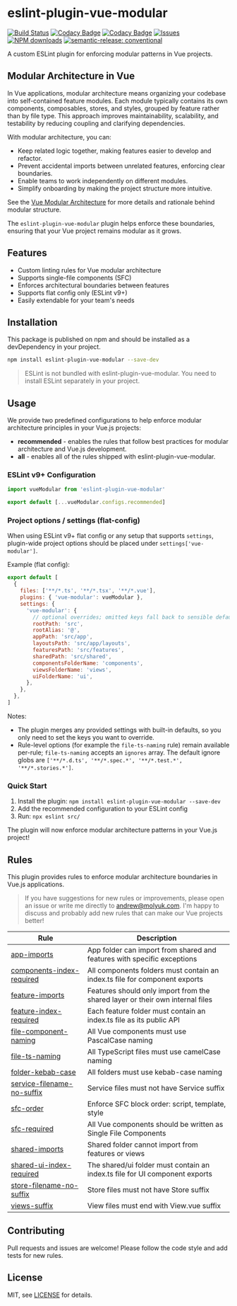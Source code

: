 # eslint-plugin-vue-modular

[![Build Status](https://github.com/andrewmolyuk/eslint-plugin-vue-modular/actions/workflows/test.yml/badge.svg)](https://github.com/andrewmolyuk/eslint-plugin-vue-modular/actions/workflows/test.yml)
[![Codacy Badge](https://app.codacy.com/project/badge/Grade/819ccf509a694fcc8204bca4a78c634d)](https://app.codacy.com/gh/andrewmolyuk/eslint-plugin-vue-modular/dashboard?utm_source=gh&utm_medium=referral&utm_content=&utm_campaign=Badge_grade)
[![Codacy Badge](https://app.codacy.com/project/badge/Coverage/819ccf509a694fcc8204bca4a78c634d)](https://app.codacy.com/gh/andrewmolyuk/eslint-plugin-vue-modular/dashboard?utm_source=gh&utm_medium=referral&utm_content=&utm_campaign=Badge_coverage)
[![Issues](https://img.shields.io/github/issues/andrewmolyuk/eslint-plugin-vue-modular)](https://github.com/andrewmolyuk/eslint-plugin-vue-modular/issues)
[![NPM downloads](https://img.shields.io/npm/dw/eslint-plugin-vue-modular.svg?style=flat)](https://www.npmjs.com/package/eslint-plugin-vue-modular)
[![semantic-release: conventional](https://img.shields.io/badge/semantic--release-conventional-e10079?logo=semantic-release)](https://github.com/semantic-release/semantic-release)

A custom ESLint plugin for enforcing modular patterns in Vue projects.

## Modular Architecture in Vue

In Vue applications, modular architecture means organizing your codebase into self-contained feature modules. Each module typically contains its own components, composables, stores, and styles, grouped by feature rather than by file type. This approach improves maintainability, scalability, and testability by reducing coupling and clarifying dependencies.

With modular architecture, you can:

- Keep related logic together, making features easier to develop and refactor.
- Prevent accidental imports between unrelated features, enforcing clear boundaries.
- Enable teams to work independently on different modules.
- Simplify onboarding by making the project structure more intuitive.

See the [Vue Modular Architecture](./docs/vue-modular-architecture.md) for more details and rationale behind modular structure.

The `eslint-plugin-vue-modular` plugin helps enforce these boundaries, ensuring that your Vue project remains modular as it grows.

## Features

- Custom linting rules for Vue modular architecture
- Supports single-file components (SFC)
- Enforces architectural boundaries between features
- Supports flat config only (ESLint v9+)
- Easily extendable for your team's needs

## Installation

This package is published on npm and should be installed as a devDependency in your project.

```bash
npm install eslint-plugin-vue-modular --save-dev
```

> ESLint is not bundled with eslint-plugin-vue-modular. You need to install ESLint separately in your project.

## Usage

We provide two predefined configurations to help enforce modular architecture principles in your Vue.js projects:

- **recommended** - enables the rules that follow best practices for modular architecture and Vue.js development.
- **all** - enables all of the rules shipped with eslint-plugin-vue-modular.

### ESLint v9+ Configuration

```javascript
import vueModular from 'eslint-plugin-vue-modular'

export default [...vueModular.configs.recommended]
```

### Project options / settings (flat-config)

When using ESLint v9+ flat config or any setup that supports `settings`, plugin-wide project options should be placed under `settings['vue-modular']`.

Example (flat config):

```js
export default [
  {
    files: ['**/*.ts', '**/*.tsx', '**/*.vue'],
    plugins: { 'vue-modular': vueModular },
    settings: {
      'vue-modular': {
        // optional overrides; omitted keys fall back to sensible defaults
        rootPath: 'src',
        rootAlias: '@',
        appPath: 'src/app',
        layoutsPath: 'src/app/layouts',
        featuresPath: 'src/features',
        sharedPath: 'src/shared',
        componentsFolderName: 'components',
        viewsFolderName: 'views',
        uiFolderName: 'ui',
      },
    },
  },
]
```

Notes:

- The plugin merges any provided settings with built-in defaults, so you only need to set the keys you want to override.
- Rule-level options (for example the `file-ts-naming` rule) remain available per-rule; `file-ts-naming` accepts an `ignores` array. The default ignore globs are `['**/*.d.ts', '**/*.spec.*', '**/*.test.*', '**/*.stories.*']`.

### Quick Start

1. Install the plugin: `npm install eslint-plugin-vue-modular --save-dev`
2. Add the recommended configuration to your ESLint config
3. Run: `npx eslint src/`

The plugin will now enforce modular architecture patterns in your Vue.js project!

## Rules

This plugin provides rules to enforce modular architecture boundaries in Vue.js applications.

> If you have suggestions for new rules or improvements, please open an issue or write me directly to andrew@molyuk.com. I'm happy to discuss and probably add new rules that can make our Vue projects better!

| Rule                                                                     | Description                                                                   |
| ------------------------------------------------------------------------ | ----------------------------------------------------------------------------- |
| [app-imports](./docs/rules/app-imports.md)                               | App folder can import from shared and features with specific exceptions       |
| [components-index-required](./docs/rules/components-index-required.md)   | All components folders must contain an index.ts file for component exports    |
| [feature-imports](./docs/rules/feature-imports.md)                       | Features should only import from the shared layer or their own internal files |
| [feature-index-required](./docs/rules/feature-index-required.md)         | Each feature folder must contain an index.ts file as its public API           |
| [file-component-naming](./docs/rules/file-component-naming.md)           | All Vue components must use PascalCase naming                                 |
| [file-ts-naming](./docs/rules/file-ts-naming.md)                         | All TypeScript files must use camelCase naming                                |
| [folder-kebab-case](./docs/rules/folder-kebab-case.md)                   | All folders must use kebab-case naming                                        |
| [service-filename-no-suffix](./docs/rules/service-filename-no-suffix.md) | Service files must not have Service suffix                                    |
| [sfc-order](./docs/rules/sfc-order.md)                                   | Enforce SFC block order: script, template, style                              |
| [sfc-required](./docs/rules/sfc-required.md)                             | All Vue components should be written as Single File Components                |
| [shared-imports](./docs/rules/shared-imports.md)                         | Shared folder cannot import from features or views                            |
| [shared-ui-index-required](./docs/rules/shared-ui-index-required.md)     | The shared/ui folder must contain an index.ts file for UI component exports   |
| [store-filename-no-suffix](./docs/rules/store-filename-no-suffix.md)     | Store files must not have Store suffix                                        |
| [views-suffix](./docs/rules/views-suffix.md)                             | View files must end with View.vue suffix                                      |

## Contributing

Pull requests and issues are welcome! Please follow the code style and add tests for new rules.

## License

MIT, see [LICENSE](./LICENSE.md) for details.
